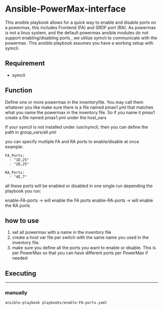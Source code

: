 # Ansible-PowerMax-interface

This ansible playbook allows for a quick way to enable and disable ports on a powermax, this includes Frontend (FA) and SRDF port (RA).
As powermax is not a linux system, and the default powermax ansible modules do not support enabling/disabling ports
, we utilize symcli to communicate with the powermax. This ansible playbook assumes you have a working setup with symcli.
## Requirement

* symcli

## Function

Define one or more powermax in the inventoryfile.
You may call them whatever you like
make sure there is a file named pmax1.yml that matches what you name the powermax in the inventory file.
So if you name it pmax1 create a file named pmax1.yml under the host_vars

If your symcli is not installed under /usr/symcli, then you can define the path in group_vars/all.yml

you can specify multiple FA and RA ports to enable/disable at once
example:

```
FA_Ports:
  - "1D,25"
  - "2D,25"

RA_Ports:
  - "4E,7"
```

all these ports will be enabled or disabled in one single run depending the playbook you run:

enable-FA-ports -> will enable the FA ports
enable-RA-ports -> will enable the RA ports

## how to use

1) set all powermax with a name in the inventory file
2) create a host var file per switch with the same name you used in the inventory file.
3) make sure you define all the ports you want to enable or disable. This is per PowerMax so that you can have different ports per PowerMax if needed

 ## Executing

 
- - -
 ### manually

 ``` 
ansible-playbook playbooks/enable-FA-ports.yaml
 ```

